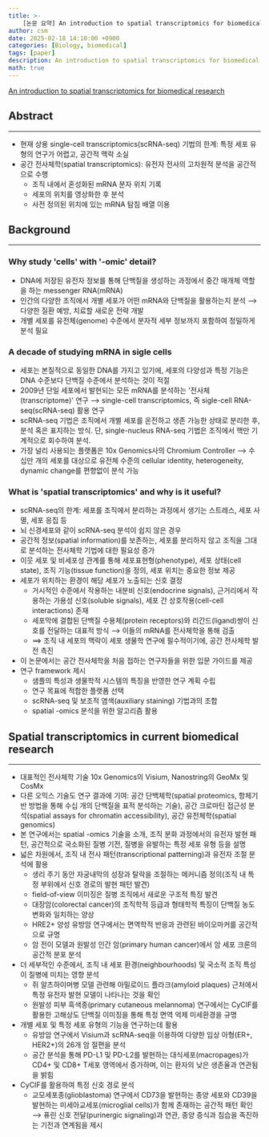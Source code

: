 ```yaml
---
title: >-
    [논문 요약] An introduction to spatial transcriptomics for biomedical research
author: csm
date: 2025-02-18 14:10:00 +0900
categories: [Biology, biomedical]
tags: [paper]
description: An introduction to spatial transcriptomics for biomedical research
math: true
---
```


<a href="https://doi.org/10.1073/pnas.0305937101">An introduction to spatial transcriptomics for biomedical research</a>



## Abstract
---
- 현재 상용 single-cell transcriptomics(scRNA-seq) 기법의 한계: 특정 세포 유형의 연구가 어렵고, 공간적 맥락 소실
- 공간 전사체학(spatial transcriptomics): 유전자 전사의 고차원적 분석을 공간적으로 수행
	- 조직 내에서 혼성화된 mRNA 분자 위치 기록
	- 세포의 위치를 영상화한 후 분석
	- 사전 정의된 위치에 있는 mRNA 탐침 배열 이용

## Background 
---
### Why study 'cells' with '-omic' detail?
- DNA에 저장된 유전자 정보를 통해 단백질을 생성하는 과정에서 중간 매개체 역할을 하는 messenger RNA(mRNA)
- 인간의 다양한 조직에서 개별 세포가 어떤 mRNA와 단백질을 활용하는지 분석 ⟶ 다양한 질환 예방, 치료할 새로운 전략 개발
- 개별 세포를 유전체(genome) 수준에서 분자적 세부 정보까지 포함하여 정밀하게 분석 필요   

### A decade of studying mRNA in sigle cells
- 세포는 본질적으로 동일한 DNA를 가지고 있기에, 세포의 다양성과 특정 기능은 DNA 수준보다 단백질 수준에서 분석하는 것이 적절
- 2009년 단일 세포에서 발현되는 모든 mRNA를 분석하는 '전사체(transcriptome)' 연구 ⟶ single-cell transcriptomics, 즉 sigle-cell RNA-seq(scRNA-seq) 활용 연구
- scRNA-seq 기법은 조직에서 개별 세포를 온전하고 생존 가능한 상태로 분리한 후, 분석 혹은 표지하는 방식. 단, single-nucleus RNA-seq 기법은 조직에서 핵만 기계적으로 회수하여 분석.
- 가장 널리 사용되는 플랫폼은 10x Genomics사의 Chromium Controller ⟶ 수십만 개의 세포를 대상으로 유전체 수준의 cellular identity, heterogeneity, dynamic change를 편향없이 분석 가능

### What is 'spatial transcriptomics' and why is it useful?
- scRNA-seq의 한계: 세포를 조직에서 분리하는 과정에서 생기는 스트레스, 세포 사멸, 세포 응집 등
- 뇌 신경세포와 같이 scRNA-seq 분석이 쉽지 않은 경우
- 공간적 정보(spatial information)를 보존하는, 세포를 분리하지 않고 조직을 그대로 분석하는 전사체학 기법에 대한 필요성 증가
- 이웃 세포 및 비세포성 관계를 통해 세포표현형(phenotype), 세포 상태(cell state), 조직 기능(tissue function)을 정의, 세포 위치는 중요한 정보 제공
- 세포가 위치하는 환경이 해당 세포가 노출되는 신호 결정
	- 거시적인 수준에서 작용하는 내분비 신호(endocrine signals), 근거리에서 작용하는 가용성 신호(soluble signals), 세포 간 상호작용(cell-cell interactions) 존재
	- 세포막에 결합된 단백질 수용체(protein receptors)와 리간드(ligand)쌍이 신호를 전달하는 대표적 방식 ⟶ 이들의 mRNA를 전사체학을 통해 검출
	- ⟹ 조직 내 세포의 맥락이 세포 생물학 연구에 필수적이기에, 공간 전사체학 발전 촉진
- 이 논문에서는 공간 전사체학을 처음 접하는 연구자들을 위한 입문 가이드를 제공
- 연구 framework 제시
	- 샘플의 특성과 생물학적 시스템의 특징을 반영한 연구 계획 수립
	- 연구 목표에 적합한 플랫폼 선택
	- scRNA-seq 및 보조적 염색(auxiliary staining) 기법과의 조합
	- spatial -omics 분석을 위한 알고리즘 활용

## Spatial transcriptomics in current biomedical research
---
- 대표적인 전사체학 기술 10x Genomics의 Visium, Nanostring의 GeoMx 및 CosMx
- 다른 오믹스 기술도 연구 결과에 기여: 공간 단백체학(spatial proteomics, 항체기반 방법을 통해 수십 개의 단백질을 표적 분석하는 기술), 공간 크로마틴 접근성 분석(spatial assays for chromatin accessibility), 공간 유전체학(spatial genomics)
- 본 연구에서는 spatial -omics 기술을 소개, 조직 분화 과정에서의 유전자 발현 패턴, 공간적으로 국소화된 질병 기전, 질병을 유발하는 특정 세포 유형 등을 설명
- 넓은 차원에서, 조직 내 전사 패턴(transcriptional patterning)과 유전자 조절 분석에 활용
	- 생리 주기 동안 자궁내막의 성장과 탈락을 조절하는 메커니즘 정의(조직 내 특정 부위에서 신호 경로의 발현 패턴 발견)
	- field-of-view 이미징은 질병 조직에서 새로운 구조적 특징 발견
	- 대장암(colorectal cancer)의 조직학적 등급과 형태학적 특징이 단백질 농도 변화와 일치하는 양상
	- HRE2+ 양성 유방암 연구에서는 면역학적 반응과 관련된 바이오마커를 공간적으로 규명
	- 암 전이 모델과 원발성 인간 암(primary human cancer)에서 암 세포 크론의 공간적 분포 분석
- 더 세부적인 수준에서, 조직 내 세포 환경(neighbourhoods) 및 국소적 조직 특성이 질병에 미치는 영향 분석
	- 쥐 알츠하이머병 모델 관련해 아밀로이드 플라크(amyloid plaques) 근처에서 특정 유전자 발현 모델이 나타나는 것을 확인
	- 원발성 피부 흑색종(primary cutaneous melannoma) 연구에서는 CyCIF를 활용한 고해상도 단백질 이미징을 통해 특정 면역 억제 미세환경을 규명
- 개별 세포 및 특정 세포 유형의 기능을 연구하는데 활용
	- 유방암 연구에서 Visium과 scRNA-seq을 이용하여 다양한 임상 아형(ER+, HER2+)의 26개 암 절편을 분석
	- 공간 분석을 통해 PD-L1 및 PD-L2를 발현하는 대식세포(macropages)가 CD4+ 및 CD8+ T세포 영역에서 증가하며, 이는 환자의 낮은 생존율과 연관됨을 밝힘
- CyCIF를 활용하여 특정 신호 경로 분석
	- 교모세포종(glioblastoma) 연구에서 CD73을 발현하는 종양 세포와 CD39을 발현하는 미세아교세포(microglial cells)가 함께 존재하는 공간적 패턴 확인 ⟶ 퓨린 신호 전달(purinergic signaling)과 연관, 종양 증식과 침습을 족진하는 기전과 연계됨을 제시

